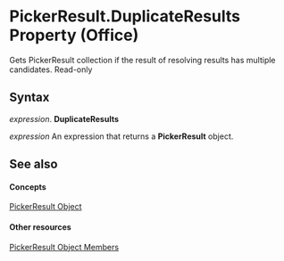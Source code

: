 
# PickerResult.DuplicateResults Property (Office)

Gets PickerResult collection if the result of resolving results has multiple candidates. Read-only


## Syntax

 _expression_. **DuplicateResults**

 _expression_ An expression that returns a **PickerResult** object.


## See also


#### Concepts


[PickerResult Object](5229d2ad-a32e-a864-9de4-dc651199ff58.md)
#### Other resources


[PickerResult Object Members](3d04c242-a306-c3f6-34e4-6c5a590a369f.md)
